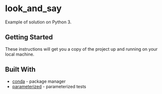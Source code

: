 # look_and_say

Example of solution on Python 3.

## Getting Started

These instructions will get you a copy of the project up and running on your local machine.

## Built With

* [conda](https://conda.io) - package manager
* [parameterized](https://pypi.org/project/parameterized/) - parameterized tests
